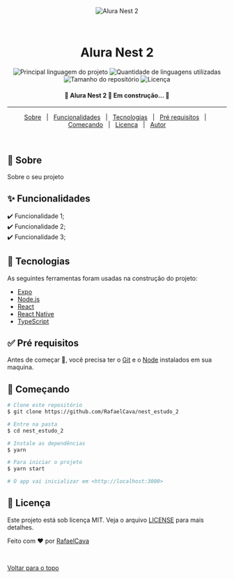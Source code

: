 <div align="center" id="top"> 
  <img src="./.github/app.gif" alt="Alura Nest 2" />

  &#xa0;

  <!-- <a href="https://aluranest2.netlify.com">Demo</a> -->
</div>

<h1 align="center">Alura Nest 2</h1>

<p align="center">
  <img alt="Principal linguagem do projeto" src="https://img.shields.io/github/languages/top/RafaelCava/nest_estudo_2?color=56BEB8">

  <img alt="Quantidade de linguagens utilizadas" src="https://img.shields.io/github/languages/count/RafaelCava/nest_estudo_2?color=56BEB8">

  <img alt="Tamanho do repositório" src="https://img.shields.io/github/repo-size/RafaelCava/nest_estudo_2?color=56BEB8">

  <img alt="Licença" src="https://img.shields.io/github/license/RafaelCava/nest_estudo_2?color=56BEB8">

  <!-- <img alt="Github issues" src="https://img.shields.io/github/issues/RafaelCava/nest_estudo_2?color=56BEB8" /> -->

  <!-- <img alt="Github forks" src="https://img.shields.io/github/forks/RafaelCava/nest_estudo_2?color=56BEB8" /> -->

  <!-- <img alt="Github stars" src="https://img.shields.io/github/stars/RafaelCava/nest_estudo_2?color=56BEB8" /> -->
</p>

<!-- Status -->

<h4 align="center"> 
	🚧  Alura Nest 2 🚀 Em construção...  🚧
</h4> 

<hr>

<p align="center">
  <a href="#dart-sobre">Sobre</a> &#xa0; | &#xa0; 
  <a href="#sparkles-funcionalidades">Funcionalidades</a> &#xa0; | &#xa0;
  <a href="#rocket-tecnologias">Tecnologias</a> &#xa0; | &#xa0;
  <a href="#white_check_mark-pré-requisitos">Pré requisitos</a> &#xa0; | &#xa0;
  <a href="#checkered_flag-começando">Começando</a> &#xa0; | &#xa0;
  <a href="#memo-licença">Licença</a> &#xa0; | &#xa0;
  <a href="https://github.com/RafaelCava" target="_blank">Autor</a>
</p>

<br>

## :dart: Sobre ##

Sobre o seu projeto

## :sparkles: Funcionalidades ##

:heavy_check_mark: Funcionalidade 1;\
:heavy_check_mark: Funcionalidade 2;\
:heavy_check_mark: Funcionalidade 3;

## :rocket: Tecnologias ##

As seguintes ferramentas foram usadas na construção do projeto:

- [Expo](https://expo.io/)
- [Node.js](https://nodejs.org/en/)
- [React](https://pt-br.reactjs.org/)
- [React Native](https://reactnative.dev/)
- [TypeScript](https://www.typescriptlang.org/)

## :white_check_mark: Pré requisitos ##

Antes de começar :checkered_flag:, você precisa ter o [Git](https://git-scm.com) e o [Node](https://nodejs.org/en/) instalados em sua maquina.

## :checkered_flag: Começando ##

```bash
# Clone este repositório
$ git clone https://github.com/RafaelCava/nest_estudo_2

# Entre na pasta
$ cd nest_estudo_2

# Instale as dependências
$ yarn

# Para iniciar o projeto
$ yarn start

# O app vai inicializar em <http://localhost:3000>
```

## :memo: Licença ##

Este projeto está sob licença MIT. Veja o arquivo [LICENSE](LICENSE.md) para mais detalhes.


Feito com :heart: por <a href="https://github.com/RafaelCava" target="_blank">RafaelCava</a>

&#xa0;

<a href="#top">Voltar para o topo</a>
